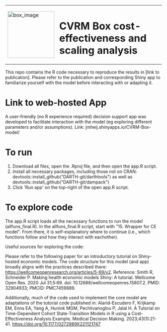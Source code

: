 <table>
  <tr>
    <td><img src="https://github.com/user-attachments/assets/028390cd-aef1-42ad-a879-5482b087fce0" alt="box_image" width="150"></td>
    <td><h1>CVRM Box cost-effectiveness and scaling analysis</h1></td>
  </tr>
</table>

This repo contains the R code necessary to reproduce the results in [link to publication].
Please refer to the publication and corresponding Shiny app to familiarize yourself with the model before interacting with or adapting it. 

# Link to web-hosted App
A user-friendly (no R experience required) decision support app was developed to facilitate interaction with the model (eg exploring different parameters and/or assumptions).
Link: jmheij.shinyapps.io/CVRM-Box-model/

# To run
1. Download all files, open the .Rproj file, and then open the app.R script.
2. Install all necessary packages, including those not on CRAN: devtools::install_github("DARTH-git/darthtools") as well as devtools::install_github("DARTH-git/dampack")
3. Click 'Run app' on the top-right of the open app.R script.

# To explore code
The app.R script loads all the necessary functions to run the model (allfuns_final.R). In the allfuns_final.R script, start with "15. Wrapper for CE model". From there, it is self-explanatory where to continue (i.e., which functions follow and how they interact with eachother).  

Useful sources for exploring the code: 

Please refer to the following paper for an introductory tutorial on Shiny-hosted economic models. The code structure for this model (and app) broadly aligns with the practices described there: https://wellcomeopenresearch.org/articles/5-69/v2. Reference: Smith R, Schneider P. Making health economic models Shiny: A tutorial. Wellcome Open Res. 2020 Jul 31;5:69. doi: 10.12688/wellcomeopenres.15807.2. PMID: 32904933; PMCID: PMC7459889.

Additionally, much of the code used to implement the core model are adaptations of the tutorial code published in: 
Alarid-Escudero F, Krijkamp EM, Enns EA, Yang A, Hunink MGM, Pechlivanoglou P, Jalal H. A Tutorial on Time-Dependent Cohort State-Transition Models in R using a Cost-Effectiveness Analysis Example. Medical Decision Making. 2023;43(1):21-41. https://doi.org/10.1177/0272989X221121747


